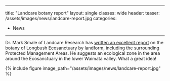 
---
title: "Landcare botany report"
layout: single
classes: wide
header:
  teaser: /assets/images/news/landcare-report.jpg
categories:
  - News
---

Dr. Mark Smale of Landcare Research has [written an excellent report](/assets/documents/LongbushEcosanctuaryFloraAndVegetationByLandform.pdf) on the botany of Longbush Ecosanctuary by landform, including the surrounding Protected Management Areas. He suggests an ecological zone in the area around the Ecosanctuary in the lower Waimata valley. What a great idea!

{% include figure image_path="/assets/images/news/landcare-report.jpg" %}
